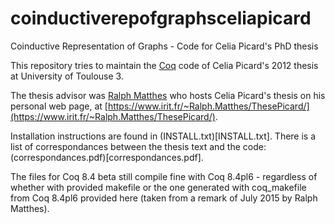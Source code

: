 # coinductiverepofgraphsceliapicard
Coinductive Representation of Graphs - Code for Celia Picard's PhD thesis

This repository tries to maintain the [Coq](https://coq.inria.fr/) code of Celia Picard's 2012 thesis at University of Toulouse 3.

The thesis advisor was [Ralph Matthes](https://www.irit.fr/~Ralph.Matthes/) who hosts Celia Picard's thesis on his personal web page, at [https://www.irit.fr/~Ralph.Matthes/ThesePicard/](https://www.irit.fr/~Ralph.Matthes/ThesePicard/).

Installation instructions are found in (INSTALL.txt)[INSTALL.txt].
There is a list of correspondances between the thesis text and the code:  (correspondances.pdf)[correspondances.pdf].

The files for Coq 8.4 beta still compile fine with Coq 8.4pl6 - regardless of whether with provided makefile or the one generated with coq_makefile from Coq 8.4pl6 provided here (taken from a remark of July 2015 by Ralph Matthes).
